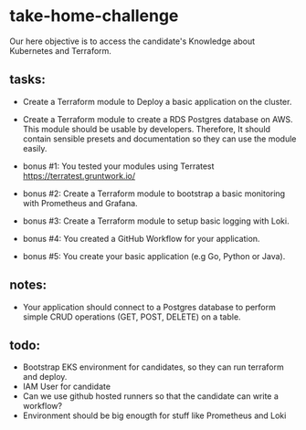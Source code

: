 # take-home-challenge

Our here objective is to access the candidate's Knowledge about Kubernetes and Terraform.

## tasks:
- Create a Terraform module to Deploy a basic application on the cluster.
- Create a Terraform module to create a RDS Postgres database on AWS. This module should be usable by developers. 
  Therefore, It should contain sensible presets and documentation so they can use the module easily.

- bonus #1: You tested your modules using Terratest https://terratest.gruntwork.io/
- bonus #2: Create a Terraform module to bootstrap a basic monitoring with Prometheus and Grafana.
- bonus #3: Create a Terraform module to setup basic logging with Loki.
- bonus #4: You created a GitHub Workflow for your application.
- bonus #5: You create your basic application (e.g Go, Python or Java).

## notes:
- Your application should connect to a Postgres database to perform simple CRUD operations (GET, POST, DELETE) on a table.

## todo:
- Bootstrap EKS environment for candidates, so they can run terraform and deploy.
- IAM User for candidate
- Can we use github hosted runners so that the candidate can write a workflow?
- Environment should be big enougth for stuff like Prometheus and Loki
